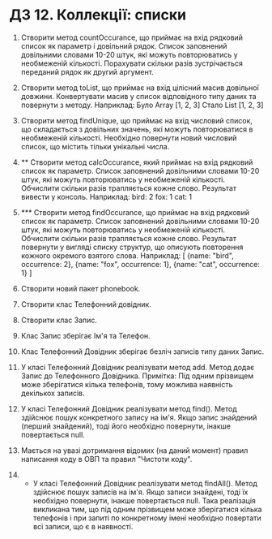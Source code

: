 # ДЗ 12. Коллекції: списки

1. Створити метод countOccurance, що приймає на вхід рядковий список як параметр і довільний рядок. Список заповнений довільними словами 10-20 штук, які можуть повторюватись у необмеженій кількості. Порахувати скільки разів зустрічається переданий рядок як другий аргумент.

2. Створити метод toList, що приймає на вхід цілісний масив довільної довжини. Конвертувати масив у список відповідного типу даних та повернути з методу. 
Наприклад:
Було Array [1, 2, 3]
Стало List [1, 2, 3]

3. Створити метод findUnique, що приймає на вхід числовий список, що складається з довільних значень, які можуть повторюватися в необмеженій кількості. Необхідно повернути новий числовий список, що містить тільки унікальні числа.

4. ** Створити метод calcOccurance, який приймає на вхід рядковий список як параметр. Список заповнений довільними словами 10-20 штук, які можуть повторюватись у необмеженій кількості. Обчислити скільки разів трапляється кожне слово. Результат вивести у консоль.
Наприклад:
bird: 2
fox: 1
cat: 1

4. *** Створити метод findOccurance, що приймає на вхід рядковий список як параметр. Список заповнений довільними словами 10-20 штук, які можуть повторюватись у необмеженій кількості. Обчислити скільки разів трапляється кожне слово. Результат повернути у вигляді списку структур, що описують повторення кожного окремого взятого слова.
Наприклад:
[
   {name: "bird", occurrence: 2},
   {name: "fox", occurrence: 1},
   {name: "cat", occurrence: 1}
]

0. Створити новий пакет phonebook.

1. Створити клас Телефонний довідник.

2. Створити клас Запис.

3. Клас Запис зберігає Ім'я та Телефон.

4. Клас Телефонний Довідник зберігає безліч записів типу даних Запис.

5. У класі Телефонний Довідник реалізувати метод add. Метод додає Запис до Телефонного Довідника. 
Примітка: Під одним прізвищем може зберігатися кілька телефонів, тому можлива наявність декількох записів.

6. У класі Телефонний Довідник реалізувати метод find(). Метод здійснює пошук конкретного запису на ім'я. Якщо запис знайдений (перший знайдений), тоді його необхідно повернути, інакше повертається null.

7. Мається на увазі дотримання відомих (на даний момент) правил написання коду в ОВП та правил "Чистоти коду".

8. * У класі Телефонний Довідник реалізувати метод findAll(). Метод здійснює пошук записів на ім'я. Якщо записи знайдені, тоді їх необхідно повернути, інакше повертається null. 
Така реалізація викликана тим, що під одним прізвищем може зберігатися кілька телефонів і при запиті по конкретному імені необхідно повертати всі записи, що є в наявності.
